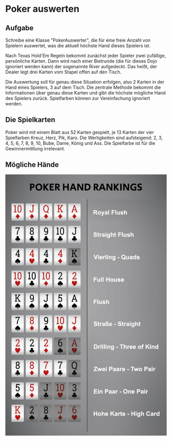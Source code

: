 # Poker auswerten 

## Aufgabe
Schreibe eine Klasse "PokerAuswerter", die für eine freie Anzahl von Spielern auswertet, was die aktuell höchste Hand
dieses Spielers ist.

Nach Texas Hold'Em Regeln bekommt zunächst jeder Spieler zwei zufällige, persönliche Karten. Dann wird nach einer
Bietrunde (die für dieses Dojo ignoriert werden kann) der sogenannte River aufgedeckt. Das heißt, der Dealer legt drei
Karten vom Stapel offen auf den Tisch.

Die Auswertung soll für genau diese Situation erfolgen, also 2 Karten in der Hand eines Spielers, 3 auf dem Tisch.
Die zentrale Methode bekommt die Informationen über genau diese Karten und gibt die höchste mögliche Hand des Spielers
zurück. Spielfarben können zur Vereinfachung ignoriert werden. 

## Die Spielkarten
Poker wird mit einem Blatt aus 52 Karten gespielt, je 13
Karten der vier Spielfarben Kreuz, Herz, Pik, Karo. Die
Wertigkeiten sind aufsteigend: 2, 3, 4, 5, 6, 7, 8, 9, 10,
Bube, Dame, König und Ass. Die Spielfarbe ist für die
Gewinnermittlung irrelevant.

## Mögliche Hände
![hand-rankings.jpg](readme%2Fhand-rankings.jpg)